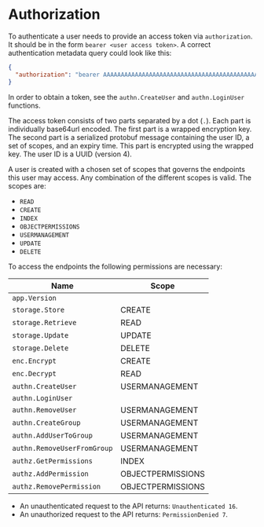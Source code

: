 # Authorization

To authenticate a user needs to provide an access token via `authorization`. It should be in the form
`bearer <user access token>`. A correct authentication metadata query could look like this:
```json
{
  "authorization": "bearer AAAAAAAAAAAAAAAAAAAAAAAAAAAAAAAAAAAAAAAAAAAAAAAAAAAAAA.BBBBBBBBBBBBBBBBBBBBBBBBBBBBBBBBBBBBBBBBBBBBBBBBBBBBBBBBBBBBBBBBBBBBBBBBBB",
}
```

In order to obtain a token, see the `authn.CreateUser` and `authn.LoginUser` functions.

The access token consists of two parts separated by a dot (`.`). Each part is individually base64url
encoded. The first part is a wrapped encryption key. The second part is a serialized protobuf
message containing the user ID, a set of scopes, and an expiry time. This part is encrypted using
the wrapped key. The user ID is a UUID (version 4).

A user is created with a chosen set of scopes that governs the endpoints this user may access.
Any combination of the different scopes is valid. The scopes are:
- `READ`
- `CREATE`
- `INDEX`
- `OBJECTPERMISSIONS`
- `USERMANAGEMENT`
- `UPDATE`
- `DELETE`

To access the endpoints the following permissions are necessary:

| Name                        | Scope             |
|-----------------------------|-------------------|
| `app.Version`               |                   |
| `storage.Store`             | CREATE            |
| `storage.Retrieve`          | READ              |
| `storage.Update`            | UPDATE            |
| `storage.Delete`            | DELETE            |
| `enc.Encrypt`               | CREATE            |
| `enc.Decrypt`               | READ              |
| `authn.CreateUser`          | USERMANAGEMENT    |
| `authn.LoginUser`           |                   |
| `authn.RemoveUser`          | USERMANAGEMENT    |
| `authn.CreateGroup`         | USERMANAGEMENT    |
| `authn.AddUserToGroup`      | USERMANAGEMENT    |
| `authn.RemoveUserFromGroup` | USERMANAGEMENT    |
| `authz.GetPermissions`      | INDEX             |
| `authz.AddPermission`       | OBJECTPERMISSIONS |
| `authz.RemovePermission`    | OBJECTPERMISSIONS |


* An unauthenticated request to the API returns: `Unauthenticated 16`.
* An unauthorized request to the API returns: `PermissionDenied 7`.
